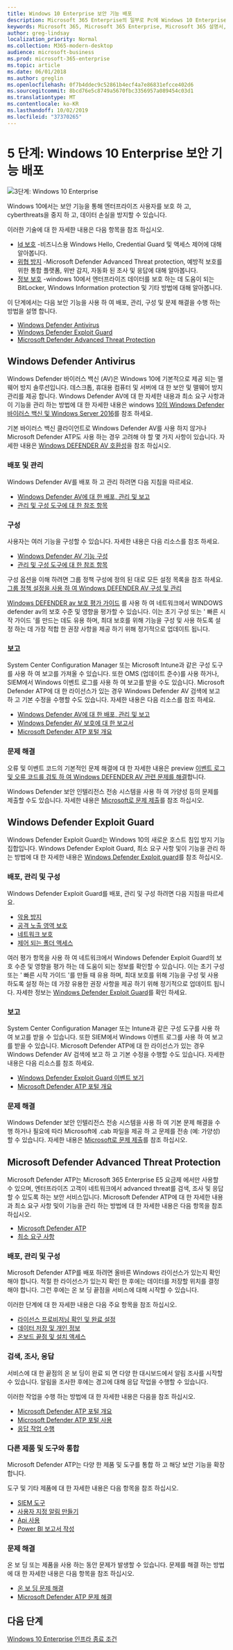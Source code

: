 ```yaml
---
title: Windows 10 Enterprise 보안 기능 배포
description: Microsoft 365 Enterprise의 일부로 Pc에 Windows 10 Enterprise 보안 기능을 배포 하는 데 필요한 단계에 대 한 간략 한 지침을 제공 합니다.
keywords: Microsoft 365, Microsoft 365 Enterprise, Microsoft 365 설명서, Windows 10 Enterprise, security
author: greg-lindsay
localization_priority: Normal
ms.collection: M365-modern-desktop
audience: microsoft-business
ms.prod: microsoft-365-enterprise
ms.topic: article
ms.date: 06/01/2018
ms.author: greglin
ms.openlocfilehash: 0f7b4ddec9c52861b4ecf4a7e86831efcce402d6
ms.sourcegitcommit: 8bcd76e5c8749a5670fbc3356957a089454c03d1
ms.translationtype: MT
ms.contentlocale: ko-KR
ms.lasthandoff: 10/02/2019
ms.locfileid: "37370265"
---
```

# <a name="step-5-deploy-windows-10-enterprise-security-features"></a>5 단계: Windows 10 Enterprise 보안 기능 배포

![3단계: Windows 10 Enterprise](./media/deploy-foundation-infrastructure/win10enterprise_icon-small.png)

Windows 10에서는 보안 기능을 통해 엔터프라이즈 사용자를 보호 하 고, cyberthreats을 중지 하 고, 데이터 손실을 방지할 수 있습니다. 

이러한 기술에 대 한 자세한 내용은 다음 항목을 참조 하십시오.

* [Id 보호](https://docs.microsoft.com/windows/security/identity-protection/) -비즈니스용 Windows Hello, Credential Guard 및 액세스 제어에 대해 알아봅니다.
* [위협 방지](https://docs.microsoft.com/windows/threat-protection/) -Microsoft Defender Advanced Threat protection, 예방적 보호를 위한 통합 플랫폼, 위반 감지, 자동화 된 조사 및 응답에 대해 알아봅니다.
* [정보 보호](https://docs.microsoft.com/windows/security/information-protection/) -windows 10에서 엔터프라이즈 데이터를 보호 하는 데 도움이 되는 BitLocker, Windows Information protection 및 기타 방법에 대해 알아봅니다. 

이 단계에서는 다음 보안 기능을 사용 하 여 배포, 관리, 구성 및 문제 해결을 수행 하는 방법을 설명 합니다.

* [Windows Defender Antivirus](#windows-defender-antivirus)
* [Windows Defender Exploit Guard](#windows-defender-exploit-guard)
* [Microsoft Defender Advanced Threat Protection](#windows10-sec-atp)

<a name="windows10-sec-av"></a>
## <a name="windows-defender-antivirus"></a>Windows Defender Antivirus
Windows Defender 바이러스 백신 (AV)은 Windows 10에 기본적으로 제공 되는 맬웨어 방지 솔루션입니다. 데스크톱, 휴대용 컴퓨터 및 서버에 대 한 보안 및 맬웨어 방지 관리를 제공 합니다. Windows Defender AV에 대 한 자세한 내용과 최소 요구 사항과이 기능을 관리 하는 방법에 대 한 자세한 내용은 windows [10의 Windows Defender 바이러스 백신 및 Windows Server 2016](https://docs.microsoft.com/windows/threat-protection/windows-defender-antivirus/windows-defender-antivirus-in-windows-10)를 참조 하세요.

기본 바이러스 백신 클라이언트로 Windows Defender AV를 사용 하지 않거나 Microsoft Defender ATP도 사용 하는 경우 고려해 야 할 몇 가지 사항이 있습니다. 자세한 내용은 [Windows DEFENDER AV 호환성](https://docs.microsoft.com/windows/threat-protection/windows-defender-antivirus/windows-defender-antivirus-compatibility)을 참조 하십시오.

### <a name="deployment-and-management"></a>배포 및 관리
Windows Defender AV를 배포 하 고 관리 하려면 다음 지침을 따르세요.

* [Windows Defender AV에 대 한 배포, 관리 및 보고](https://docs.microsoft.com/windows/threat-protection/windows-defender-antivirus/deploy-manage-report-windows-defender-antivirus)
* [관리 및 구성 도구에 대 한 참조 항목](https://docs.microsoft.com/windows/threat-protection/windows-defender-antivirus/configuration-management-reference-windows-defender-antivirus)

### <a name="configuration"></a>구성
사용자는 여러 기능을 구성할 수 있습니다. 자세한 내용은 다음 리소스를 참조 하세요.

* [Windows Defender AV 기능 구성](https://docs.microsoft.com/windows/threat-protection/windows-defender-antivirus/configure-windows-defender-antivirus-features)
* [관리 및 구성 도구에 대 한 참조 항목](https://docs.microsoft.com/windows/threat-protection/windows-defender-antivirus/configuration-management-reference-windows-defender-antivirus)

구성 옵션을 이해 하려면 그룹 정책 구성에 정의 된 대로 모든 설정 목록을 참조 하세요. [그룹 정책 설정을 사용 하 여 Windows DEFENDER AV 구성 및 관리](https://docs.microsoft.com/windows/threat-protection/windows-defender-antivirus/use-group-policy-windows-defender-antivirus)

[Windows DEFENDER av 보호 평가 가이드](https://docs.microsoft.com/windows/threat-protection/windows-defender-antivirus/evaluate-windows-defender-antivirus) 를 사용 하 여 네트워크에서 WINDOWS defender av의 보호 수준 및 영향을 평가할 수 있습니다. 이는 초기 구성 또는 ' 빠른 시작 가이드 '를 만드는 데도 유용 하며, 최대 보호를 위해 기능을 구성 및 사용 하도록 설정 하는 데 가장 적합 한 권장 사항을 제공 하기 위해 정기적으로 업데이트 됩니다.

### <a name="reporting"></a>보고
System Center Configuration Manager 또는 Microsoft Intune과 같은 구성 도구를 사용 하 여 보고를 가져올 수 있습니다. 또한 OMS (업데이트 준수)를 사용 하거나, SIEM에서 Windows 이벤트 로그를 사용 하 여 보고를 받을 수도 있습니다. Microsoft Defender ATP에 대 한 라이선스가 있는 경우 Windows Defender AV 검색에 보고 하 고 기본 수정을 수행할 수도 있습니다. 자세한 내용은 다음 리소스를 참조 하세요.
* [Windows Defender AV에 대 한 배포, 관리 및 보고](https://docs.microsoft.com/windows/threat-protection/windows-defender-antivirus/deploy-manage-report-windows-defender-antivirus)
* [Windows Defender AV 보호에 대 한 보고서](https://docs.microsoft.com/windows/threat-protection/windows-defender-antivirus/report-monitor-windows-defender-antivirus)
* [Microsoft Defender ATP 포털 개요](https://go.microsoft.com/fwlink/?linkid=861596)

### <a name="troubleshooting"></a>문제 해결
오류 및 이벤트 코드의 기본적인 문제 해결에 대 한 자세한 내용은 preview [이벤트 로그 및 오류 코드를 검토 하 여 Windows DEFENDER AV 관련 문제를 해결](https://docs.microsoft.com/windows/threat-protection/windows-defender-antivirus/troubleshoot-windows-defender-antivirus)합니다.

Windows Defender 보안 인텔리전스 전송 시스템을 사용 하 여 가양성 등의 문제를 제출할 수도 있습니다. 자세한 내용은 [Microsoft로 문제 제출](https://www.microsoft.com/wdsi/filesubmission)를 참조 하십시오.

<a name="windows10-sec-eg"></a>
## <a name="windows-defender-exploit-guard"></a>Windows Defender Exploit Guard
Windows Defender Exploit Guard는 Windows 10의 새로운 호스트 침입 방지 기능 집합입니다. Windows Defender Exploit Guard, 최소 요구 사항 및이 기능을 관리 하는 방법에 대 한 자세한 내용은 [Windows Defender Exploit guard](https://docs.microsoft.com/windows/threat-protection/windows-defender-exploit-guard/windows-defender-exploit-guard)를 참조 하십시오.

### <a name="deployment-management-and-configuration"></a>배포, 관리 및 구성
Windows Defender Exploit Guard를 배포, 관리 및 구성 하려면 다음 지침을 따르세요.
* [악용 방지](https://docs.microsoft.com/windows/threat-protection/windows-defender-exploit-guard/exploit-protection-exploit-guard)
* [공격 노출 영역 보호](https://docs.microsoft.com/windows/threat-protection/windows-defender-exploit-guard/attack-surface-reduction-exploit-guard?ocid=cx-docs-msa4053440)
* [네트워크 보호](https://docs.microsoft.com/windows/threat-protection/windows-defender-exploit-guard/network-protection-exploit-guard)
* [제어 되는 폴더 액세스](https://docs.microsoft.com/windows/threat-protection/windows-defender-exploit-guard/controlled-folders-exploit-guard)

여러 평가 항목을 사용 하 여 네트워크에서 Windows Defender Exploit Guard의 보호 수준 및 영향을 평가 하는 데 도움이 되는 정보를 확인할 수 있습니다. 이는 초기 구성 또는 ' 빠른 시작 가이드 '를 만들 때 유용 하며, 최대 보호를 위해 기능을 구성 및 사용 하도록 설정 하는 데 가장 유용한 권장 사항을 제공 하기 위해 정기적으로 업데이트 됩니다. 자세한 정보는 [Windows Defender Exploit Guard](https://docs.microsoft.com/windows/threat-protection/windows-defender-exploit-guard/evaluate-windows-defender-exploit-guard)를 확인 하세요.

### <a name="reporting"></a>보고
System Center Configuration Manager 또는 Intune과 같은 구성 도구를 사용 하 여 보고를 받을 수 있습니다. 또한 SIEM에서 Windows 이벤트 로그를 사용 하 여 보고를 받을 수 있습니다. Microsoft Defender ATP에 대 한 라이선스가 있는 경우 Windows Defender AV 검색에 보고 하 고 기본 수정을 수행할 수도 있습니다. 자세한 내용은 다음 리소스를 참조 하세요.
* [Windows Defender Exploit Guard 이벤트 보기](https://docs.microsoft.com/windows/threat-protection/windows-defender-exploit-guard/event-views-exploit-guard)
* [Microsoft Defender ATP 포털 개요](https://go.microsoft.com/fwlink/?linkid=861596)

### <a name="troubleshooting"></a>문제 해결
Windows Defender 보안 인텔리전스 전송 시스템을 사용 하 여 기본 문제 해결을 수행 하거나 필요에 따라 Microsoft에 .cab 파일을 제공 하 고 문제를 전송 (예: 가양성) 할 수 있습니다. 자세한 내용은 [Microsoft로 문제 제출](https://www.microsoft.com/wdsi/filesubmission)를 참조 하십시오.


<a name="windows10-sec-atp"></a>
## <a name="microsoft-defender-advanced-threat-protection"></a>Microsoft Defender Advanced Threat Protection
Microsoft Defender ATP는 Microsoft 365 Enterprise E5 요금제 에서만 사용할 수 있으며, 엔터프라이즈 고객이 네트워크에서 advanced threat를 검색, 조사 및 응답할 수 있도록 하는 보안 서비스입니다. Microsoft Defender ATP에 대 한 자세한 내용과 최소 요구 사항 및이 기능을 관리 하는 방법에 대 한 자세한 내용은 다음 항목을 참조 하십시오.

* [Microsoft Defender ATP](https://docs.microsoft.com/windows/threat-protection/windows-defender-atp/windows-defender-advanced-threat-protection)
* [최소 요구 사항](https://docs.microsoft.com/windows/threat-protection/windows-defender-atp/minimum-requirements-windows-defender-advanced-threat-protection)

### <a name="deployment-management-and-configuration"></a>배포, 관리 및 구성
Microsoft Defender ATP를 배포 하려면 올바른 Windows 라이선스가 있는지 확인 해야 합니다. 적절 한 라이선스가 있는지 확인 한 후에는 데이터를 저장할 위치를 결정 해야 합니다. 그런 후에는 온 보 딩 끝점을 서비스에 대해 시작할 수 있습니다.

이러한 단계에 대 한 자세한 내용은 다음 주요 항목을 참조 하십시오. 

* [라이선스 프로비저닝 확인 및 완료 설정](https://docs.microsoft.com/windows/threat-protection/windows-defender-atp/licensing-windows-defender-advanced-threat-protection)
* [데이터 저장 및 개인 정보](https://docs.microsoft.com/windows/threat-protection/windows-defender-atp/data-storage-privacy-windows-defender-advanced-threat-protection)
* [온보드 끝점 및 설치 액세스](https://docs.microsoft.com/windows/threat-protection/windows-defender-atp/onboard-configure-windows-defender-advanced-threat-protection)

### <a name="detect-investigate-respond"></a>검색, 조사, 응답
서비스에 대 한 끝점의 온 보 딩이 완료 되 면 다양 한 대시보드에서 알림 조사를 시작할 수 있습니다. 알림을 조사한 후에는 경고에 대해 응답 작업을 수행할 수 있습니다. 

이러한 작업을 수행 하는 방법에 대 한 자세한 내용은 다음을 참조 하십시오.
* [Microsoft Defender ATP 포털 개요](https://go.microsoft.com/fwlink/?linkid=861596)
* [Microsoft Defender ATP 포털 사용](https://docs.microsoft.com/windows/threat-protection/windows-defender-atp/use-windows-defender-advanced-threat-protection)
* [응답 작업 수행](https://docs.microsoft.com/windows/threat-protection/windows-defender-atp/response-actions-windows-defender-advanced-threat-protection)

### <a name="integrate-with-other-products-and-tools"></a>다른 제품 및 도구와 통합
Microsoft Defender ATP는 다양 한 제품 및 도구를 통합 하 고 해당 보안 기능을 확장 합니다. 

도구 및 기타 제품에 대 한 자세한 내용은 다음 항목을 참조 하십시오.
* [SIEM 도구](https://docs.microsoft.com/windows/threat-protection/windows-defender-atp/configure-siem-windows-defender-advanced-threat-protection)
* [사용자 지정 알림 만들기](https://docs.microsoft.com/windows/threat-protection/windows-defender-atp/use-custom-ti-windows-defender-advanced-threat-protection)
* [Api 사용](https://docs.microsoft.com/windows/threat-protection/windows-defender-atp/exposed-apis-windows-defender-advanced-threat-protection)
* [Power BI 보고서 작성](https://docs.microsoft.com/windows/threat-protection/windows-defender-atp/powerbi-reports-windows-defender-advanced-threat-protection)

### <a name="troubleshooting"></a>문제 해결
온 보 딩 또는 제품을 사용 하는 동안 문제가 발생할 수 있습니다. 문제를 해결 하는 방법에 대 한 자세한 내용은 다음 항목을 참조 하십시오.
* [온 보 딩 문제 해결](https://docs.microsoft.com/windows/threat-protection/windows-defender-atp/troubleshoot-onboarding-windows-defender-advanced-threat-protection)
* [Microsoft Defender ATP 문제 해결](https://docs.microsoft.com/windows/threat-protection/windows-defender-atp/troubleshoot-windows-defender-advanced-threat-protection)

## <a name="next-step"></a>다음 단계

[Windows 10 Enterprise 인프라 종료 조건](windows10-exit-criteria.md)

